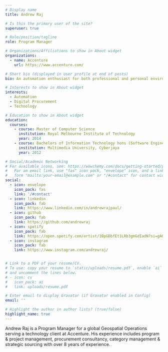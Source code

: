 ```yaml
---
# Display name
title: Andrew Raj

# Is this the primary user of the site?
superuser: true

# Role/position/tagline
role: Program Manager

# Organizations/Affiliations to show in About widget
organizations:
  - name: Accenture
    url: https://www.accenture.com/

# Short bio (displayed in user profile at end of posts)
bio: An automation enthusiast for both professional and personal environment

# Interests to show in About widget
interests:
  - Automation
  - Digital Procurement
  - Technology

# Education to show in About widget
education:
  courses:
    - course: Master of Computer Science 
      institution: Royal Melbourne Institute of Technology
      year: 2014
    - course: Bachelors of Information Technology hons (Software Engineering)
      institution: Multimedia University, Cyberjaya
      year: 2012

# Social/Academic Networking
# For available icons, see: https://wowchemy.com/docs/getting-started/page-builder/#icons
#   For an email link, use "fas" icon pack, "envelope" icon, and a link in the
#   form "mailto:your-email@example.com" or "/#contact" for contact widget.
social:
  - icon: envelope
    icon_pack: fas
    link: '/#contact'
  - icon: linkedin
    icon_pack: fab
    link: https://www.linkedin.com/in/andrewrajpaul/
  - icon: github
    icon_pack: fab
    link: https://github.com/andrewraj
  - icon: spotify
    icon_pack: fab
    link: https://open.spotify.com/artist/1BpGDbfEt1LRb3gmGdIadN?si=gAGkWjiGSUa4Bvt55-vTPQ
  - icon: instagram
    icon_pack: fab
    link: https://www.instagram.com/andrewraj/


# Link to a PDF of your resume/CV.
# To use: copy your resume to `static/uploads/resume.pdf`, enable `ai` icons in `params.toml`,
# and uncomment the lines below.
# - icon: cv
#   icon_pack: ai
#   link: uploads/resume.pdf

# Enter email to display Gravatar (if Gravatar enabled in Config)
email: ''

# Highlight the author in author lists? (true/false)
highlight_name: true
---
```


Andrew Raj is a Program Manager for a global Geospatial Operations serving a technology client at Accenture. His experience includes program & project management, procurement consultancy, category management & strategic sourcing with over 8 years of experience. 